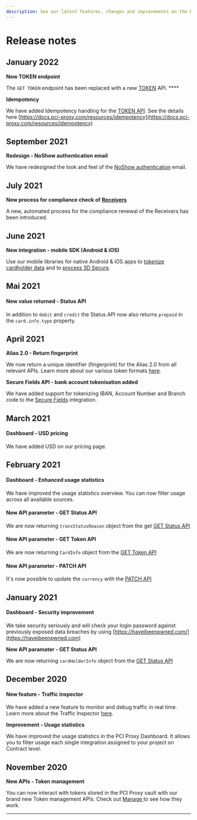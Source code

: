 ```yaml
---
description: See our latest features, changes and improvements on the PCI Proxy platform.
---
```


# Release notes

## January 2022

**New TOKEN endpoint**

The `GET TOKEN` endpoint has been replaced with a new [TOKEN](../collect-and-store-cards/capture-iframes/#4.-obtain-tokens) API. ****&#x20;

**Idempotency**

We have added Idempotency handling for the [TOKEN API](../collect-and-store-cards/capture-iframes/#4.-obtain-tokens). See the details here [https://docs.pci-proxy.com/resources/idempotency](https://docs.pci-proxy.com/resources/idempotency)

## September 2021

**Redesign - NoShow authentication email**

We have redesigned the look and feel of the [NoShow authentication](../use-stored-cards/show.md) email.

## July 2021

**New process for compliance check of** [**Receivers**](3rd-party-receiver-validation.md)

A new, automated process for the compliance renewal of the Receivers has been introduced.

## June 2021

**New integration - mobile SDK (Android & iOS)**

Use our mobile libraries for native Android & iOS apps to [tokenize cardholder data](../collect-and-store-cards/mobile-sdk.md) and to [process 3D Secure](../3d-secure-v2/authentication-only/mobile-sdk-3d.md).

## Mai 2021

#### New value returned - Status API

In addition to `debit` and `credit` the Status API now also returns `prepaid` in the `card.info.type` property.

## April 2021

**Alias 2.0 - Return fingerprint**

We now return a unique identifier (fingerprint) for the Alias 2.0 from all relevant APIs. Learn more about our various token formats [here](../resources/token-format.md).

**Secure Fields API - bank account tokenisation added**

We have added support for tokenizing IBAN, Account Number and Branch code to the [Secure Fields](../collect-and-store-cards/capture-iframes/) integration.

## March 2021

#### Dashboard - USD pricing

We have added USD on our pricing page.

## February 2021

#### Dashboard - Enhanced usage statistics

We have improved the usage statistics overview. You can now filter usage across all available sources.

#### New API parameter - GET Status API

We are now returning `transStatusReason` object from the get [GET Status API](../3d-secure-v2/authentication-only/securefields-1/#status-api)

#### New API parameter - GET Token API

We are now returning `CardInfo` object from the [GET Token API](../collect-and-store-cards/capture-iframes/#token)

#### New API parameter - PATCH API

It's now possible to update the `currency` with the [PATCH API](../3d-secure-v2/authentication-only/securefields-1/update-a-transaction.md)

## January 2021

#### Dashboard - Security improvement

We take security seriously and will check your login password against previously exposed data breaches by using [https://haveibeenpwned.com/](https://haveibeenpwned.com)

**New API paramater - GET Status API**

We are now returning `cardHolderInfo` object from the [GET Status API](../3d-secure-v2/authentication-only/securefields-1/#status-api)

## December 2020

#### New feature - Traffic inspector

We have added a new feature to monitor and debug traffic in real time. Learn more about the Traffic Inspector [here](pci-proxy-dashboard/traffic-inspector.md).

**Improvement - Usage statistics**&#x20;

We have improved the usage statistics in the PCI Proxy Dashboard. It allows you to filter usage each single integration assigned to your project on Contract level.

## November 2020

**New APIs - Token management**

You can now interact with tokens stored in the PCI Proxy vault with our brand new Token management APIs. Check out [Manage ](../use-stored-cards/manage.md)to see how they work.

***
